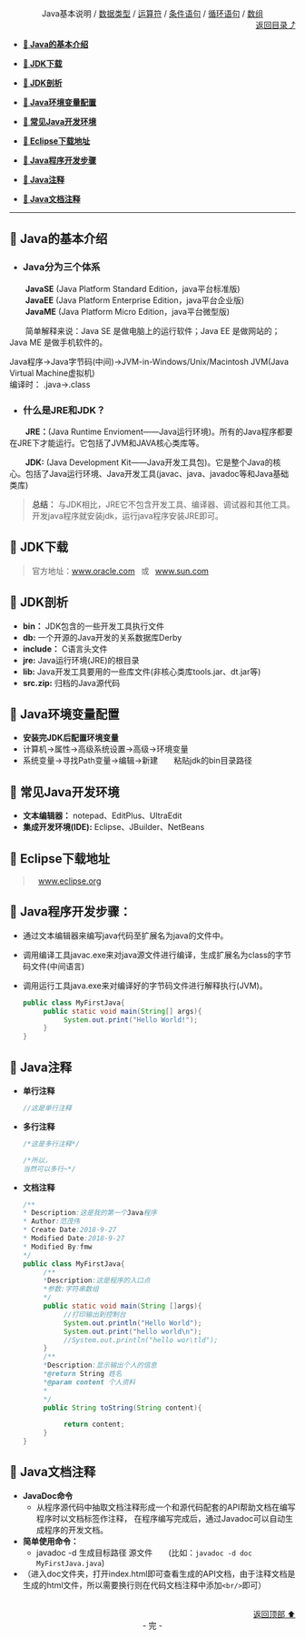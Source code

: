 <div align="center">
     Java基本说明 / <a href="">数据类型</a> / <a href="">运算符</a> / <a href="">条件语句</a> / <a href="">循环语句</a> / <a href="">数组</a>
</div>

<div align="right">
    <a href="README.md">返回目录⤴</a>
</div>

+ **[💬 Java的基本介绍](#-java的基本介绍)**

+ **[💬 JDK下载](#-jdk下载)**

+ **[💬 JDK剖析](#-jdk剖析)**

+ **[💬 Java环境变量配置](#-java环境变量配置)**

+ **[💬 常见Java开发环境](#-常见java开发环境)**

+ **[💬 Eclipse下载地址](#-eclipse下载地址)**

+ **[💬 Java程序开发步骤](#-java程序开发步骤)**

+ **[💬 Java注释](#-java注释)**

+ **[💬 Java文档注释](#-java文档注释)**

---

## 💬 Java的基本介绍

+ ### Java分为三个体系  
 &emsp;&emsp;**JavaSE** (Java Platform Standard Edition，java平台标准版)<br>
 &emsp;&emsp;**JavaEE** (Java Platform Enterprise Edition，java平台企业版)<br>
 &emsp;&emsp;**JavaME** (Java Platform Micro Edition，java平台微型版)

&emsp;&emsp;简单解释来说：Java SE 是做电脑上的运行软件；Java EE 是做网站的；Java ME 是做手机软件的。

Java程序->Java字节码(中间)->JVM-in-Windows/Unix/Macintosh
JVM(Java Virtual Machine虚拟机)
</br>编译时： .java->.class

+ ### 什么是JRE和JDK？

&emsp;&emsp;**JRE：**(Java Runtime Envioment——Java运行环境)。所有的Java程序都要在JRE下才能运行。它包括了JVM和JAVA核心类库等。

&emsp;&emsp;**JDK:** (Java Development Kit——Java开发工具包)。它是整个Java的核心。包括了Java运行环境、Java开发工具(javac、java、javadoc等和Java基础类库)

> **总结：** 与JDK相比，JRE它不包含开发工具、编译器、调试器和其他工具。开发java程序就安装jdk，运行java程序安装JRE即可。

## 💬 JDK下载

> 官方地址：www.oracle.com  &ensp;或&ensp;  www.sun.com

## 💬 JDK剖析

+ **bin：** JDK包含的一些开发工具执行文件
+ **db:** 一个开源的Java开发的关系数据库Derby
+ **include：** C语言头文件
+ **jre:** Java运行环境(JRE)的根目录
+ **lib:** Java开发工具要用的一些库文件(非核心类库tools.jar、dt.jar等)
+ **src.zip:** 归档的Java源代码

## 💬 Java环境变量配置

+ **安装完JDK后配置环境变量** 
+ 计算机→属性→高级系统设置→高级→环境变量
+ 系统变量→寻找Path变量→编辑→新建&emsp;&emsp;粘贴jdk的bin目录路径

## 💬 常见Java开发环境

+ **文本编辑器：** notepad、EditPlus、UltraEdit
+ **集成开发环境(IDE):** Eclipse、JBuilder、NetBeans

## 💬 Eclipse下载地址

> &ensp; www.eclipse.org

## 💬 Java程序开发步骤：

+ 通过文本编辑器来编写java代码至扩展名为java的文件中。
+ 调用编译工具javac.exe来对java源文件进行编译，生成扩展名为class的字节码文件(中间语言)
+ 调用运行工具java.exe来对编译好的字节码文件进行解释执行(JVM)。

     ```java
     public class MyFirstJava{
          public static void main(String[] args){
               System.out.print("Hello World!");
          }
     }
     ``` 

## 💬 Java注释

+ **单行注释**
     ```java
     //这是单行注释
     ```
+ **多行注释** 
     ```java
     /*这是多行注释*/

     /*所以，
     当然可以多行~*/
     ```
+ **文档注释**

     ```Java
     /**
     * Description:这是我的第一个Java程序
     * Author:范茂伟
     * Create Date:2018-9-27
     * Modified Date:2018-9-27
     * Modified By:fmw
     */
     public class MyFirstJava{
          /**
          *Description:这是程序的入口点
          *参数:字符串数组
          */
          public static void main(String []args){
               //打印输出到控制台
               System.out.println("Hello World");
               System.out.print("hello world\n");
               //System.out.println("hello wor\tld");
          }
          /**
          *Description:显示输出个人的信息
          *@return String 姓名
          *@param content 个人资料
          *
          */
          public String toString(String content){
          
               return content;
          }
     }
     ```

## 💬 Java文档注释

+ **JavaDoc命令**  
     + 从程序源代码中抽取文档注释形成一个和源代码配套的API帮助文档在编写程序时以文档标签作注释，
在程序编写完成后，通过Javadoc可以自动生成程序的开发文档。    
+ **简单使用命令：**
     + javadoc -d 生成目标路径 源文件&ensp;&ensp;&ensp;&ensp;(比如：```javadoc -d doc MyFirstJava.java```)  
+ （进入doc文件夹，打开index.html即可查看生成的API文档，由于注释文档是生成的html文件，所以需要换行则在代码文档注释中添加```<br/>```即可）

<br>
<div align="right">
     <a href="#-章节1">返回顶部 ⬆</a>
<div>
<div align="center">
     - 完 -
</div>